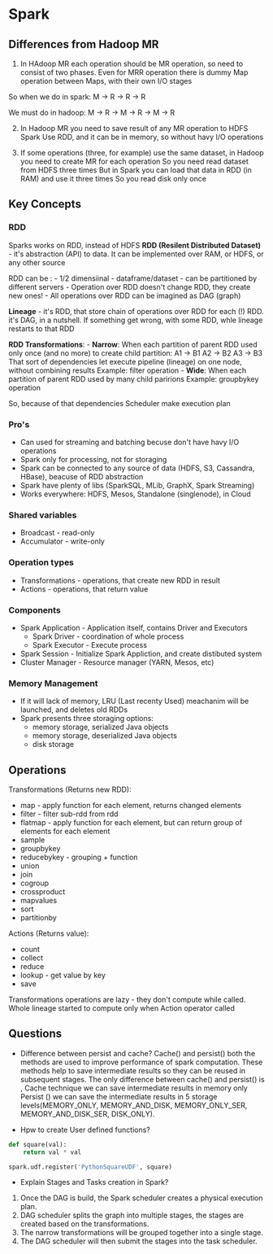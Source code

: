 # Spark

## Differences from Hadoop MR

1. In HAdoop MR each operation should be MR operation, so need to consist of two phases.
Even for MRR operation there is dummy Map operation between Maps, with their own I/O stages

So when we do in spark:
M -> R -> R -> R

We must do in hadoop:
M -> R -> M -> R -> M -> R

2. In Hadoop MR you need to save result of any MR operation to HDFS
Spark Use RDD, and it can be in memory, so without havy I/O operations

3. If some operations (three, for example) use the same dataset, in Hadoop you need to create MR for each operation
So you need read dataset from HDFS three times
But in Spark you can load that data in RDD (in RAM) and use it three times
So you read disk only once

## Key Concepts

### RDD 

Sparks works on RDD, instead of HDFS
**RDD (Resilent Distributed Dataset)** - it's abstraction (API) to data.
It can be implemented over RAM, or HDFS, or any other source

RDD can be :
	- 1/2 dimensiinal - dataframe/dataset
	- can be partitioned by different servers 
	- Operation over RDD doesn't change RDD, they create new ones!
	- All operations over RDD can be imagined as DAG (graph)

**Lineage** - it's RDD, that store chain of operations over RDD for each (!) RDD. it's DAG, in a nutshell.
If something get wrong, with some RDD, whle lineage restarts to that RDD

**RDD Transformations**:
	- **Narrow**:
		When each partition of parent RDD used only once (and no more) to create child partition:
		A1 -> B1
		A2 -> B2
		A3 -> B3
		That sort of dependencies let execute pipeline (lineage) on one node, without combining results
		Example: filter operation
	- **Wide**:
		When each partition of parent RDD used by many child paririons
		Example: groupbykey operation

So, because of that dependencies Scheduler make execution plan

### Pro's

- Can used for streaming and batching becuse don't have havy I/O operations
- Spark only for processing, not for storaging
- Spark can be connected to any source of data (HDFS, S3, Cassandra, HBase), beacuse of RDD abstraction
- Spark have plenty of libs (SparkSQL, MLib, GraphX, Spark Streaming)
- Works everywhere: HDFS, Mesos, Standalone (singlenode), in Cloud

### Shared variables

- Broadcast - read-only
- Accumulator - write-only

### Operation types

- Transformations - operations, that create new RDD in result
- Actions - operations, that return value

### Components
- Spark Application - Application itself, contains Driver and Executors
	- Spark Driver - coordination of whole process
	- Spark Executor - Execute process
- Spark Session - Initialize Spark Appliction, and create distibuted system
- Cluster Manager - Resource manager (YARN, Mesos, etc)

### Memory Management 

- If it will lack of memory, LRU (Last recenty Used) meachanim will be launched, and deletes old RDDs
- Spark presents three storaging options:
	- memory storage, serialized Java objects
	- memory storage, deserialized Java objects
	- disk storage

## Operations

Transformations (Returns new RDD):

- map - apply function for each element, returns changed elements
- filter - filter sub-rdd from rdd
- flatmap - apply function for each element, but can return group of elements for each element
- sample
- groupbykey 
- reducebykey - grouping + function
- union
- join
- cogroup
- crossproduct
- mapvalues
- sort
- partitionby

Actions (Returns value):

- count
- collect
- reduce
- lookup - get value by key
- save

Transformations operations are lazy - they don't compute while called.
Whole lineage started to compute only when Action operator called

## Questions

- Difference between persist and cache?
Cache() and persist() both the methods are used to improve performance of spark computation. These methods help to save intermediate results so they can be reused in subsequent stages.
The only difference between cache() and persist() is ,
Cache technique we can save intermediate results in memory only
Persist () we can save the intermediate results in 5 storage levels(MEMORY_ONLY, MEMORY_AND_DISK, MEMORY_ONLY_SER, MEMORY_AND_DISK_SER, DISK_ONLY).

- Hpw to create User defined functions?
```python
def square(val):
	return val * val

spark.udf.register('PythonSquareUDF', square)
```

- Explain Stages and Tasks creation in Spark?
1. Once the DAG is build, the Spark scheduler creates a physical execution plan. 
2. DAG scheduler splits the graph into multiple stages, the stages are created based on the transformations.
3. The narrow transformations will be grouped together into a single stage.
4. The DAG scheduler will then submit the stages into the task scheduler. 


